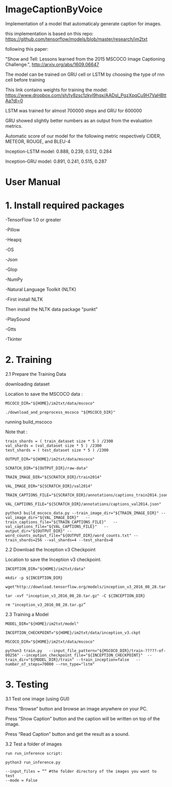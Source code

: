 # ImageCaptionByVoice
Implementation of a model that automaticaly generate caption for images.

this implementation is based on this repo: https://github.com/tensorflow/models/blob/master/research/im2txt

following this paper:

"Show and Tell: Lessons learned from the 2015 MSCOCO Image Captioning Challenge.", http://arxiv.org/abs/1609.06647

The model can be trained on GRU cell or LSTM by choosing the type of rnn cell before training 

This link contains weights for training the model: https://www.dropbox.com/sh/ty8zsc1zkyl9hqx/AADsI_PgzXpqCu9H7VaHBttAa?dl=0

LSTM was trained for almost 700000 steps and GRU for 600000

GRU showed slightly better numbers as an output from the evaluation metrics.

Automatic score of our model for the following metric respectively CIDER, METEOR, ROUGE, and BLEU-4

Inception-LSTM model: 0.888, 0.239, 0.512, 0.284

Inception-GRU  model: 0.891, 0.241, 0.515, 0.287


# User Manual
# 1. Install required packages

  -TensorFlow 1.0 or greater

  -Pillow

  -Heapq

  -OS

  -Json

  -Glop

  -NumPy

  -Natural Language Toolkit (NLTK)

  -First install NLTK

  Then install the NLTK data package "punkt"

  -PlaySound

  -Gtts

  -Tkinter


# 2. Training
 
 2.1 Prepare the Training Data
 
 downloading dataset
 
 Location to save the MSCOCO data :
 ```
 MSCOCO_DIR="${HOME}/im2txt/data/mscoco"
 
 ./download_and_preprocess_mscoco "${MSCOCO_DIR}"
  ```
 running build_mscoco

  Note that :
  ```
  train_shards = ( train_dataset size * 5 ) /2300
  val_shards = (val_dataset size * 5 ) /2300
  test_shards = ( test_dataset size * 5 ) /2300

  OUTPUT_DIR="${HOME}/im2txt/data/mscoco"
  
  SCRATCH_DIR="${OUTPUT_DIR}/raw-data"
  
  TRAIN_IMAGE_DIR="${SCRATCH_DIR}/train2014"
  
  VAL_IMAGE_DIR="${SCRATCH_DIR}/val2014"
  
  TRAIN_CAPTIONS_FILE="${SCRATCH_DIR}/annotations/captions_train2014.json"
  
  VAL_CAPTIONS_FILE="${SCRATCH_DIR}/annotations/captions_val2014.json"
  
  python3 build_mscoco_data.py --train_image_dir="${TRAIN_IMAGE_DIR}" --val_image_dir="${VAL_IMAGE_DIR}"   --train_captions_file="${TRAIN_CAPTIONS_FILE}"   --val_captions_file="${VAL_CAPTIONS_FILE}"   --output_dir="${OUTPUT_DIR}" --word_counts_output_file="${OUTPUT_DIR}/word_counts.txt" --train_shards=256 --val_shards=4 --test_shards=8
```

 2.2 Download the Inception v3 Checkpoint
  
  Location to save the Inception v3 checkpoint.
  ```
  INCEPTION_DIR="${HOME}/im2txt/data"
  
  mkdir -p ${INCEPTION_DIR}
  
  wget"http://download.tensorflow.org/models/inception_v3_2016_08_28.tar.gz"
  
  tar -xvf "inception_v3_2016_08_28.tar.gz" -C ${INCEPTION_DIR}
  
  rm "inception_v3_2016_08_28.tar.gz”
```
2.3 Training a Model
  ```
  MODEL_DIR="${HOME}/im2txt/model"
  
  INCEPTION_CHECKPOINT="${HOME}/im2txt/data/inception_v3.ckpt
  
  MSCOCO_DIR="${HOME}/im2txt/data/mscoco"

  python3 train.py   --input_file_pattern="${MSCOCO_DIR}/train-?????-of-00256" --inception_checkpoint_file="${INCEPTION_CHECKPOINT}"  --train_dir="${MODEL_DIR}/train" --train_inception=false   --number_of_steps=70000 --rnn_type="lstm"
```


# 3. Testing
  
  3.1 Test one image (using GUI)
   
   Press “Browse” button and browse an image anywhere on your PC.
   
   Press “Show Caption” button and the caption will be written on top of the image.
   
   Press “Read Caption” button and get the result as a sound.
  
  3.2 Test a folder of images
    
    run run_inference script:
	  
    python3 run_inference.py
    
    --input_files = “” #the folder directory of the images you want to test
    --mode = False

